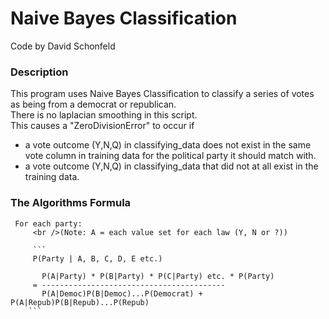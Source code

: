 # Naive Bayes Classification
Code by David Schonfeld

### Description
This program uses Naive Bayes Classification to classify a series of votes as being from a democrat or republican.
<br />There is no laplacian smoothing in this script.
<br />This causes a "ZeroDivisionError" to occur if
- a vote outcome (Y,N,Q) in classifying_data does not exist
       in the same vote column in training data for the political
       party it should match with.
- a vote outcome (Y,N,Q) in classifying_data that did not
       at all exist in the training data.

 ### The Algorithms Formula
     For each party:
         <br />(Note: A = each value set for each law (Y, N or ?))
		 
         ```
		 P(Party | A, B, C, D, E etc.)

           P(A|Party) * P(B|Party) * P(C|Party) etc. * P(Party)
         = -----------------------------------------
           P(A|Democ)P(B|Democ)...P(Democrat) + P(A|Repub)P(B|Repub)...P(Repub)
		```